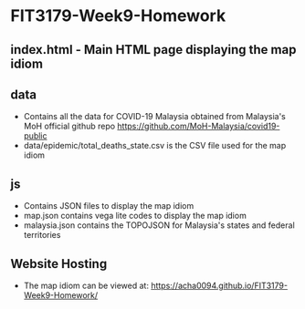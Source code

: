 # FIT3179-Week9-Homework

## index.html - Main HTML page displaying the map idiom
## data 
- Contains all the data for COVID-19 Malaysia obtained from Malaysia's MoH official github repo https://github.com/MoH-Malaysia/covid19-public
- data/epidemic/total_deaths_state.csv is the CSV file used for the map idiom
## js
- Contains JSON files to display the map idiom
- map.json contains vega lite codes to display the map idiom
- malaysia.json contains the TOPOJSON for Malaysia's states and federal territories

## Website Hosting
- The map idiom can be viewed at: https://acha0094.github.io/FIT3179-Week9-Homework/
